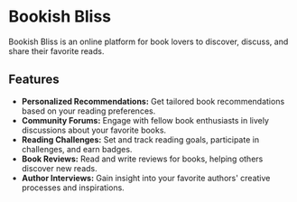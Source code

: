 # Bookish Bliss

Bookish Bliss is an online platform for book lovers to discover, discuss, and share their favorite reads.

## Features

- **Personalized Recommendations:** Get tailored book recommendations based on your reading preferences.
- **Community Forums:** Engage with fellow book enthusiasts in lively discussions about your favorite books.
- **Reading Challenges:** Set and track reading goals, participate in challenges, and earn badges.
- **Book Reviews:** Read and write reviews for books, helping others discover new reads.
- **Author Interviews:** Gain insight into your favorite authors' creative processes and inspirations.
